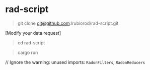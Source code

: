 # rad-script

> git clone git@github.com:lrubiorod/rad-script.git

[Modify your data request]

> cd rad-script

> cargo run

// Ignore the warning: unused imports: `RadonFilters`, `RadonReducers`
